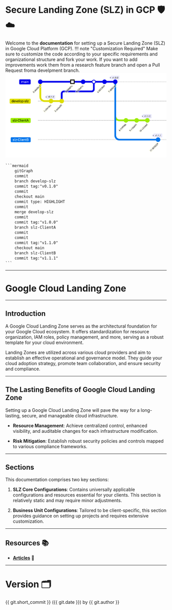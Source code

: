 # Secure Landing Zone (SLZ) in GCP 🛡️☁️

Welcome to the **documentation** for setting up a Secure Landing Zone (SLZ) in Google Cloud Platform (GCP).
!!! note "Customization Required"
Make sure to customize the code according to your specific requirements and organizational structure and fork your work. If you want to add improvements work them from a research feature branch and open a Pull Request froma develpment branch.
![image info](./img/git-flow.png)

    ```mermaid
        gitGraph
        commit
        branch develop-slz
        commit tag:"v0.1.0"
        commit
        checkout main
        commit type: HIGHLIGHT
        commit
        merge develop-slz
        commit
        commit tag:"v1.0.0"
        branch slz-ClientA
        commit
        commit
        commit tag:"v1.1.0"
        checkout main
        branch slz-ClientB
        commit tag:"v1.1.1"
    ```

---

# Google Cloud Landing Zone

---

## Introduction

A Google Cloud Landing Zone serves as the architectural foundation for your Google Cloud ecosystem. It offers standardization for resource organization, IAM roles, policy management, and more, serving as a robust template for your cloud environment.

Landing Zones are utilized across various cloud providers and aim to establish an effective operational and governance model. They guide your cloud adoption strategy, promote team collaboration, and ensure security and compliance.

---

## The Lasting Benefits of Google Cloud Landing Zone

Setting up a Google Cloud Landing Zone will pave the way for a long-lasting, secure, and manageable cloud infrastructure.

- **Resource Management**: Achieve centralized control, enhanced visibility, and auditable changes for each infrastructure modification.

- **Risk Mitigation**: Establish robust security policies and controls mapped to various compliance frameworks.

---

## Sections

This documentation comprises two key sections:

1. **SLZ Core Configurations**: Contains universally applicable configurations and resources essential for your clients. This section is relatively static and may require minor adjustments.

2. **Business Unit Configurations**: Tailored to be client-specific, this section provides guidance on setting up projects and requires extensive customization.

---

## Resources 📚

- [**Articles**](./additional-resources.md#seed) 🌱

---

# Version 🗂️

{{ git.short_commit }} ({{ git.date }}) by {{ git.author }}
